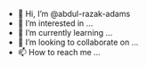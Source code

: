 - 👋 Hi, I’m @abdul-razak-adams
- 👀 I’m interested in ...
- 🌱 I’m currently learning ...
- 💞️ I’m looking to collaborate on ...
- 📫 How to reach me ...

<!---
abdul-razak-adams/abdul-razak-adams is a ✨ special ✨ repository because its `README.md` (this file) appears on your GitHub profile.
You can click the Preview link to take a look at your changes.
--->
